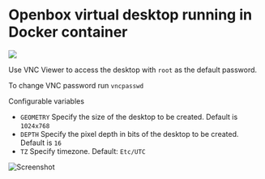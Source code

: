 # Openbox virtual desktop running in Docker container
[![](https://images.microbadger.com/badges/image/alekna/openbox-desktop-vnc.svg)](https://microbadger.com/images/alekna/openbox-desktop-vnc "Get your own image badge on microbadger.com")

Use VNC Viewer to access the desktop with ``root`` as the default password.

To change VNC password run ``vncpasswd``

Configurable variables
* ``GEOMETRY`` Specify the size of the desktop to be created. Default is ``1024x768``
* ``DEPTH`` Specify the pixel depth in bits of the desktop to be created. Default is ``16``
* ``TZ`` Specify timezone. Default: ``Etc/UTC``

![Screenshot](http://static.alekna.org.s3.amazonaws.com/github/docker-openbox-desktop-vnc-screenshot.png "Screenshot")
